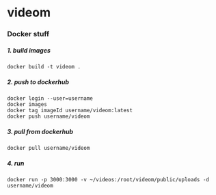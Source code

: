 # videom

### Docker stuff

##### 1. build images

    docker build -t videom .

##### 2. push to dockerhub

    docker login --user=username
    docker images
    docker tag imageId username/videom:latest
    docker push username/videom   

##### 3. pull from dockerhub

    docker pull username/videom

##### 4. run

    docker run -p 3000:3000 -v ~/videos:/root/videom/public/uploads -d username/videom
